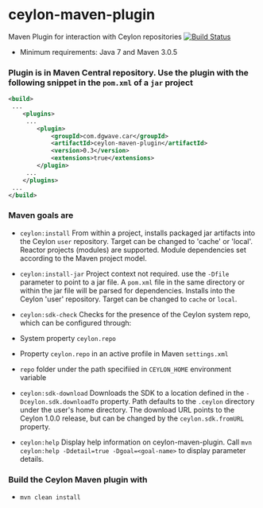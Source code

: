 ceylon-maven-plugin
===================

Maven Plugin for interaction with Ceylon repositories
[![Build Status](https://buildhive.cloudbees.com/job/dgwave/job/ceylon-maven-plugin/badge/icon)](https://buildhive.cloudbees.com/job/dgwave/job/ceylon-maven-plugin/)

- Minimum requirements: Java 7 and Maven 3.0.5

### Plugin is in Maven Central repository. Use the plugin with the following snippet in the `pom.xml` of a `jar` project
```xml
<build>
 ...
    <plugins>
     ...
        <plugin>
            <groupId>com.dgwave.car</groupId> 
            <artifactId>ceylon-maven-plugin</artifactId> 
            <version>0.3</version>
            <extensions>true</extensions>
        </plugin>
     ...
    </plugins>
 ...
</build>
```

### Maven goals are
- `ceylon:install`
From within a project, installs packaged jar artifacts into the Ceylon `user` repository.
Target can be changed to 'cache' or 'local'. Reactor projects (modules) are supported.
Module dependencies set according to the Maven project model.

- `ceylon:install-jar`
Project context not required. use the `-Dfile` parameter to point to a jar file.  A `pom.xml`
file in the same directory or within the jar file will be parsed for dependencies. Installs into the 
Ceylon 'user' repository. Target can be changed to `cache` or `local`.

- `ceylon:sdk-check`
Checks for the presence of the Ceylon system repo, which can be configured through:
 - System property `ceylon.repo`
 - Property `ceylon.repo` in an active profile in Maven `settings.xml`
 - `repo` folder under the path specifiied in `CEYLON_HOME` environment variable

- `ceylon:sdk-download`
Downloads the SDK to a location defined in the `-Dceylon.sdk.downloadTo` property.
Path defaults to the `.ceylon` directory under the user's home directory. The download
URL points to the Ceylon 1.0.0 release, but can be changed by the `ceylon.sdk.fromURL` property.

- `ceylon:help`
Display help information on ceylon-maven-plugin.
Call `mvn ceylon:help -Ddetail=true -Dgoal=<goal-name>` to display parameter details.

### Build the Ceylon Maven plugin with
- `mvn clean install`